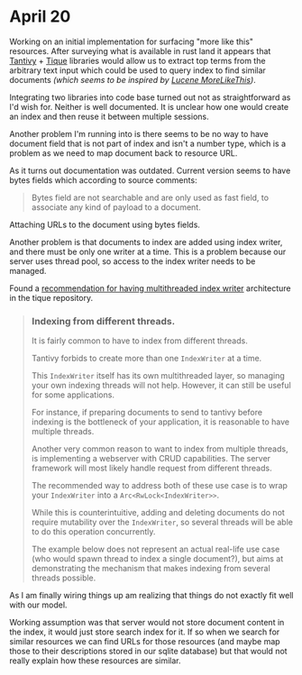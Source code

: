 # April 20

Working on an initial implementation for surfacing "more like this" resources. After surveying what is available in rust land it appears that [Tantivy][] + [Tique][] libraries would allow us to extract top terms from the arbitrary text input which could be used to query index to find similar documents _(which seems to be inspired by [Lucene MoreLikeThis][])_.

Integrating two libraries into code base turned out not as straightforward as I'd wish for. Neither is well documented. It is unclear how one would create an index and then reuse it between multiple sessions.

Another problem I'm running into is there seems to be no way to have document field that is not part of index and isn't a number type, which is a problem as we need to map document back to resource URL.

As it turns out documentation was outdated. Current version seems to have bytes fields which according to source comments:

> Bytes field are not searchable and are only used as fast field, to associate any kind of payload to a document.

Attaching URLs to the document using bytes fields.

Another problem is that documents to index are added using index writer, and there must be only one writer at a time.  This is a problem because our server uses thread pool, so access to the index writer needs to be managed.

Found a [recommendation for having multithreaded index writer][multithreaded index writer] architecture in the tique repository.

> ### Indexing from different threads.
>
> It is fairly common to have to index from different threads.
>
> Tantivy forbids to create more than one `IndexWriter` at a time.
>
> This `IndexWriter` itself has its own multithreaded layer, so managing your own indexing threads will not help. However, it can still be useful for some applications.
>
> For instance, if preparing documents to send to tantivy before indexing is the bottleneck of your application, it is reasonable to have multiple threads.
>
> Another very common reason to want to index from multiple threads, is implementing a webserver with CRUD capabilities. The server framework will most likely handle request from different threads.
>
> The recommended way to address both of these use case is to wrap your `IndexWriter` into a `Arc<RwLock<IndexWriter>>`.
>
> While this is counterintuitive, adding and deleting documents do not require mutability over the `IndexWriter`, so several threads will be able to do this operation concurrently.
>
> The example below does not represent an actual real-life use case (who would spawn thread to index a single document?), but aims at demonstrating the mechanism that makes indexing from several threads possible.

As I am finally wiring things up am realizing that things do not exactly fit well with our model.

Working assumption was that server would not store document content in the index, it would just store search index for it. If so when we search for similar resources we can find URLs for those resources (and maybe map those to their descriptions stored in our sqlite database) but that would not really explain how these resources are similar. 



[Tique]:https://crates.io/crates/tique "Utilities to drive a tantivy search index"

[tantivy]:https://crates.io/crates/tantivy "Full text search engine library written in Rust."
[Lucene MoreLikeThis]:https://lucene.apache.org/solr/guide/6_6/morelikethis.html
[multithreaded index writer]:https://github.com/tantivy-search/tantivy/blob/master/examples/multiple_producer.rs